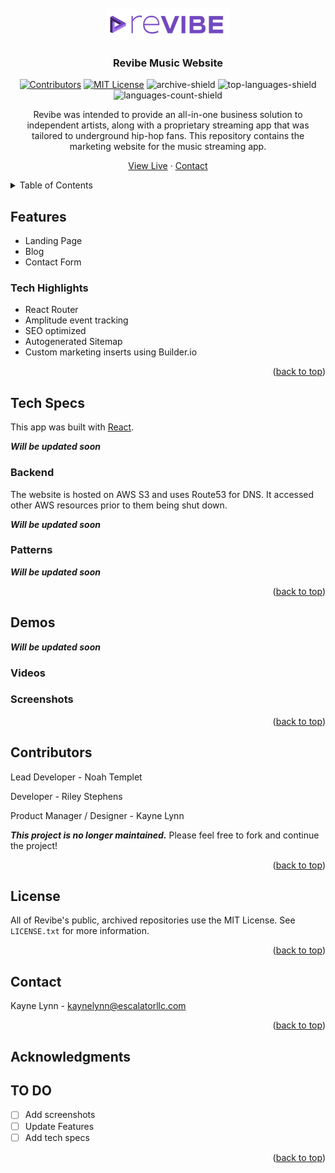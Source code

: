 <div id="top"></div>


<!-- PROJECT LOGO -->
<br />
<div align="center">

<a href="https://github.com/Revibe-Music">
    <img src="./RevibeLogo.png" alt="Revibe Logo" ></a>

  <h3 align="center">Revibe Music Website</h3>
<!-- PROJECT SHIELDS -->
<div align="center">
  
[![Contributors][contributors-shield]][contributors-url] [![MIT License][license-shield]][license-url] ![archive-shield] ![top-languages-shield] ![languages-count-shield] 

</div>


  Revibe was intended to provide an all-in-one business solution to independent artists, along with a proprietary streaming app that was tailored to underground hip-hop fans. This repository contains the marketing website for the music streaming app.
  <p align="center">

  [View Live](https://revibe.tech/)
      ·
  [Contact](#contact)
  </p>
</div>



<!-- TABLE OF CONTENTS -->
<details>
  <summary>Table of Contents</summary>

- [Features](#features)
  - [Tech Highlights](#tech-highlights)
- [Tech Specs](#tech-specs)
  - [Backend](#backend)
  - [Patterns](#patterns)
- [Demos](#demos)
  - [Videos](#videos)
  - [Screenshots](#screenshots)
- [Contributors](#contributors)
- [License](#license)
- [Contact](#contact)
- [Acknowledgments](#acknowledgments)
- [TO DO](#to-do)
</details>


## Features
- Landing Page
- Blog
- Contact Form

### Tech Highlights
- React Router
- Amplitude event tracking
- SEO optimized
- Autogenerated Sitemap
- Custom marketing inserts using Builder.io



<p align="right">(<a href="#top">back to top</a>)</p>

## Tech Specs

This app was built with [React](https://reactjs.org). 

***Will be updated soon***

### Backend
The website is hosted on AWS S3 and uses Route53 for DNS. It accessed other AWS resources prior to them being shut down.

***Will be updated soon***

### Patterns

***Will be updated soon***



<p align="right">(<a href="#top">back to top</a>)</p>


<!-- Demos -->
## Demos
***Will be updated soon***

### Videos



### Screenshots
<!-- More screenshots and videos available in the repo!

Sign In            |  Sidebar
:-------------------------:|:-------------------------:
![Sign In Page](./App%20Screenshots/Sign%20In.png "Sign In Page")  |  ![Sidebar Page](./App%20Screenshots/Sidebar.png "Sidebar Page")
 -->


<p align="right">(<a href="#top">back to top</a>)</p>



<!-- CONTRIBUTING -->
## Contributors


Lead Developer - Noah Templet

Developer - Riley Stephens

Product Manager / Designer - Kayne Lynn


***This project is no longer maintained.*** Please feel free to fork and continue the project!


<p align="right">(<a href="#top">back to top</a>)</p>



<!-- LICENSE -->
## License

All of Revibe's public, archived repositories use the MIT License. See `LICENSE.txt` for more information.

<p align="right">(<a href="#top">back to top</a>)</p>



<!-- CONTACT -->
## Contact

Kayne Lynn - kaynelynn@escalatorllc.com

<p align="right">(<a href="#top">back to top</a>)</p>



<!-- ACKNOWLEDGMENTS -->
## Acknowledgments

## TO DO
- [ ] Add screenshots 
- [ ] Update Features
- [ ] Add tech specs 

<p align="right">(<a href="#top">back to top</a>)</p>


<!-- MARKDOWN LINKS & IMAGES -->

<!-- Project URLS-->
[github-url]: https://github.com/Revibe-Music/streaming-app-website-website
[repo-path]: Revibe-Music/streaming-app-website-website
[logo-path]: https://github.com/Revibe-Music/streaming-app-website/blob/main/assets/RevibeLogo.png

<!-- Contributors-->
[contributors-shield]: https://img.shields.io/github/contributors/Revibe-Music/streaming-app-website.svg?style=for-the-badge
[contributors-url]: https://github.com/Revibe-Music/streaming-app-website/graphs/contributors

<!-- License-->
[license-shield]: https://img.shields.io/github/license/Revibe-Music/streaming-app-website.svg?style=for-the-badge
[license-url]: https://github.com/Revibe-Music/streaming-app-website/blob/main/LICENSE.txt

<!-- Build Status-->
[archive-shield]: https://img.shields.io/static/v1?label=status&message=archived&color=red&style=for-the-badge

<!-- Languages-->
[top-languages-shield]: https://img.shields.io/github/languages/top/Revibe-Music/streaming-app-website.svg?style=for-the-badge
[languages-count-shield]: https://img.shields.io/github/languages/count/Revibe-Music/streaming-app-website?style=for-the-badge

<!-- Stars-->
[stars-shield]: https://img.shields.io/github/stars/Revibe-Music/streaming-app-website.svg?style=for-the-badge
[stars-url]: https://github.com/Revibe-Music/streaming-app-website/stargazers

<!-- Forks-->
[forks-shield]: https://img.shields.io/github/forks/Revibe-Music/streaming-app-website.svg?style=for-the-badge
[forks-url]: https://github.com/Revibe-Music/streaming-app-website/network/members


<!-- Social-->
[linkedin-shield]: https://img.shields.io/badge/-LinkedIn-black.svg?style=for-the-badge&logo=linkedin&colorB=555
[linkedin-url]: https://linkedin.com/in/othneildrew




